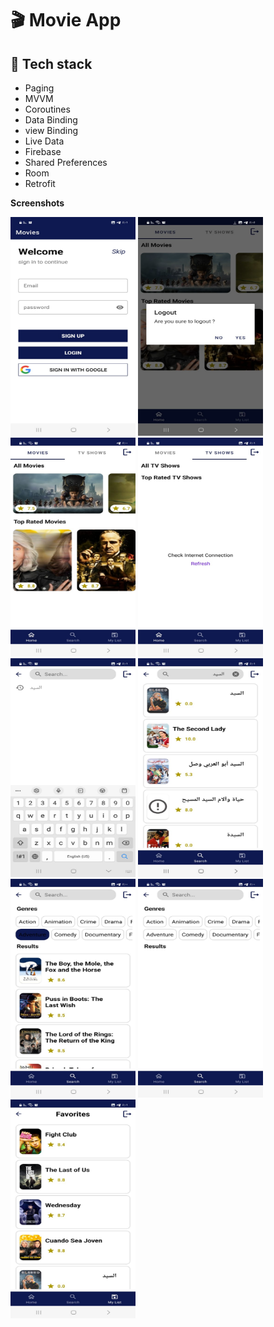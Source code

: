 # :clapper:	Movie App


## :rocket: Tech stack
 
- Paging
- MVVM
- Coroutines
- Data Binding
- view Binding
- Live Data
- Firebase
- Shared Preferences
- Room
- Retrofit


**Screenshots**


<img src="https://github.com/abdallah-marwad/movies_app/blob/master/login.jpeg" width="200" height="350">
<img src="https://github.com/abdallah-marwad/movies_app/blob/master/logout.jpeg" width="200" height="350"> <img src="https://github.com/abdallah-marwad/movies_app/blob/master/home.jpeg" width="200" height="350"> <img src="https://github.com/abdallah-marwad/movies_app/blob/master/home_no_internet.jpeg" width="200" height="350">
<img src="https://github.com/abdallah-marwad/movies_app/blob/master/search%20history.jpeg" width="200" height="350"> <img src="https://github.com/abdallah-marwad/movies_app/blob/master/search.jpeg" width="200" height="350"> <img src="https://github.com/abdallah-marwad/movies_app/blob/master/search%20genres%202.jpeg" width="200" height="350"> <img src="https://github.com/abdallah-marwad/movies_app/blob/master/search%20genres%201.jpeg" width="200" height="350">
<img src="https://github.com/abdallah-marwad/movies_app/blob/master/favourite.jpeg" width="200" height="350">













